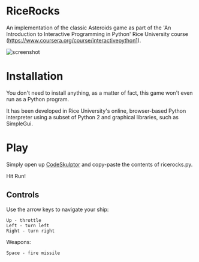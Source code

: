 # RiceRocks
An implementation of the classic Asteroids game as part of the 'An Introduction to Interactive Programming in Python' Rice University course (https://www.coursera.org/course/interactivepython1). 

![screenshot](http://i.imgur.com/RqU4DsN.jpg "RiceRocks")

# Installation
You don't need to install anything, as a matter of fact, this game won't even run as a Python program. 

It has been developed in Rice University's online, browser-based Python interpreter using a subset of Python 2 and graphical libraries, such as SimpleGui. 

# Play
Simply open up [CodeSkulptor](http://www.codeskulptor.org/) and copy-paste the contents of ricerocks.py. 

Hit Run!

## Controls

Use the arrow keys to navigate your ship:
```
Up - throttle
Left - turn left
Right - turn right
```

Weapons:
```
Space - fire missile
```


